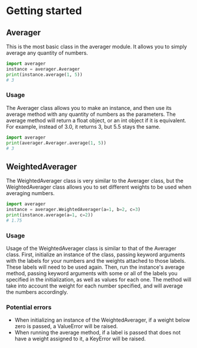 # Getting started

## Averager

This is the most basic class in the averager module.  It allows you to simply average any quantity of numbers.

```python
import averager
instance = averager.Averager
print(instance.average(1, 5))
# 3
```

### Usage

The Averager class allows you to make an instance, and then use its average method with any quantity of numbers as the parameters.  The average method will return a float object, or an int object if it is equivalent.  For example, instead of 3.0, it returns 3, but 5.5 stays the same.

```python
import averager
print(averager.Averager.average(1, 5))
# 3
```

## WeightedAverager

The WeightedAverager class is very similar to the Averager class, but the WeightedAverager class allows you to set different weights to be used when averaging numbers.

```python
import averager
instance = averager.WeightedAverager(a=1, b=2, c=3)
print(instance.average(a=1, c=2))
# 1.75
```

### Usage

Usage of the WeightedAverager class is similar to that of the Averager class.  First, initialize an instance of the class, passing keyword arguments with the labels for your numbers and the weights attached to those labels.  These labels will need to be used again.  Then, run the instance's average method, passing keyword arguments with some or all of the labels you specified in the initialization, as well as values for each one.  The method will take into account the weight for each number specified, and will average the numbers accordingly.

### Potential errors

* When initializing an instance of the WeightedAverager, if a weight below zero is passed, a ValueError will be raised.
* When running the average method, if a label is passed that does not have a weight assigned to it, a KeyError will be raised.

